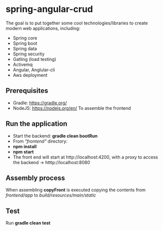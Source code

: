 spring-angular-crud
==============
The goal is to put together some cool technologies/libraries to create modern web applications, including:
- Spring core
- Spring boot
- Spring data
- Spring security
- Gatling (load testing)
- Activemq
- Angular, Anglular-cli
- Aws deployment

Prerequisites
--------------
- Gradle: https://gradle.org/
- NodeJS: https://nodejs.org/en/ To assemble the frontend

Run the application
--------------
- Start the backend: **gradle clean bootRun**
- From *"frontend"* directory:
- **npm install**
- **npm start**
- The front end will start at http://localhost:4200, with a proxy to access the backend -> htttp://localhost:8080


Assembly process
--------------
When assembling **copyFront** is executed copying the contents from *frontend/app* to *build/resources/main/static*

Test
--------------
Run **gradle clean test**